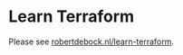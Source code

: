 # Learn Terraform

Please see [robertdebock.nl/learn-terraform](https://robertdebock/learn-terraform).
